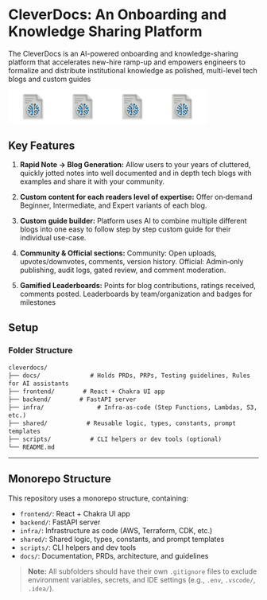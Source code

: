 # CleverDocs: An Onboarding and Knowledge Sharing Platform

The CleverDocs is an AI-powered onboarding and knowledge-sharing platform that accelerates new-hire ramp-up and empowers engineers to formalize and distribute institutional knowledge as polished, multi-level tech blogs and custom guides

<img src="frontend/public/images/mainLogo.webp" alt="alt text" width="100"/><img src="frontend/public/images/mainLogo.webp" alt="alt text" width="100"/><img src="frontend/public/images/mainLogo.webp" alt="alt text" width="100"/><img src="frontend/public/images/mainLogo.webp" alt="alt text" width="100"/>

## Key Features

1. **Rapid Note → Blog Generation:**
   Allow users to your years of cluttered, quickly jotted notes into well documented and in depth tech blogs with examples and share it with your community.

2. **Custom content for each readers level of expertise:**
   Offer on‑demand Beginner, Intermediate, and Expert variants of each blog.

3. **Custom guide builder:**
   Platform uses AI to combine multiple different blogs into one easy to follow step by step custom guide for their individual use-case.

4. **Community & Official sections:**
   Community: Open uploads, upvotes/downvotes, comments, version history.
   Official: Admin‑only publishing, audit logs, gated review, and comment moderation.

5. **Gamified Leaderboards:**
   Points for blog contributions, ratings received, comments posted.
   Leaderboards by team/organization and badges for milestones

## Setup

### Folder Structure

```
cleverdocs/
├── docs/              # Holds PRDs, PRPs, Testing guidelines, Rules for AI assistants
├── frontend/        # React + Chakra UI app
├── backend/        # FastAPI server
├── infra/               # Infra-as-code (Step Functions, Lambdas, S3, etc.)
├── shared/           # Reusable logic, types, constants, prompt templates
├── scripts/           # CLI helpers or dev tools (optional)
└── README.md

```

---

## Monorepo Structure

This repository uses a monorepo structure, containing:
- `frontend/`: React + Chakra UI app
- `backend/`: FastAPI server
- `infra/`: Infrastructure as code (AWS, Terraform, CDK, etc.)
- `shared/`: Shared logic, types, constants, and prompt templates
- `scripts/`: CLI helpers and dev tools
- `docs/`: Documentation, PRDs, architecture, and guidelines

> **Note:** All subfolders should have their own `.gitignore` files to exclude environment variables, secrets, and IDE settings (e.g., `.env`, `.vscode/`, `.idea/`).
